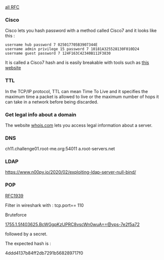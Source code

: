 
[all RFC](https://www.rfc-editor.org/rfc/)


### Cisco 

Cisco lets you hash password with a method called Cisco7 and it looks like this :

```
username hub password 7 025017705B3907344E 
username admin privilege 15 password 7 10181A325528130F010D24
username guest password 7 124F163C42340B112F3830
```

It is called a Cisco7 hash and is easily breakable with tools such as [this website](https://www.frameip.com/decrypter-dechiffrer-cracker-password-cisco-7/)

### TTL 

In the TCP/IP protocol, TTL can mean Time To Live and it specifies the maximum time a packet is allowed to live or the maximum number of hops it can take in a network before being discarded.

### Get legal info about a domain

The website [whois.com](https://www.whois.com/whois) lets you access legal information about a server.


### DNS

ch11.challenge01.root-me.org:54011
a.root-servers.net

### LDAP

https://www.n00py.io/2020/02/exploiting-ldap-server-null-bind/

### POP

[RFC1939](https://repository.root-me.org/RFC/EN%20-%20rfc1939.txt)

Filter in wireshark with : tcp.port== 110

Bruteforce 

<1755.1.5f403625.BcWGgpKzUPRC8vscWn0wuA==@vps-7e2f5a72>

followed by a secret. 

The expected hash is :

4ddd4137b84ff2db7291b568289717f0
